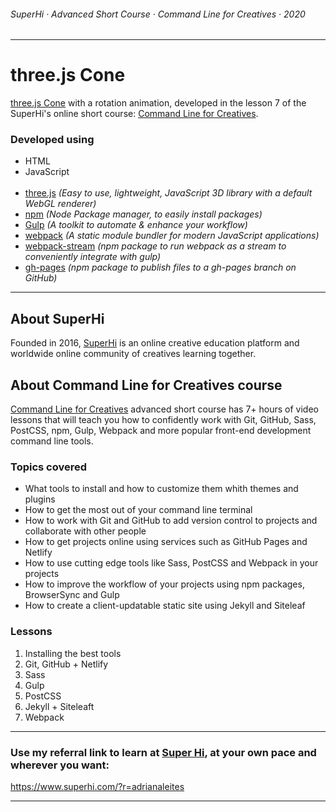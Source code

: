 ###### SuperHi · Advanced Short Course · Command Line for Creatives · 2020 
---
# three.js Cone

[three.js Cone](https://adrianaleites.github.io/superhi-cmd-line-threejs-cone/) with a rotation animation, developed in the lesson 7 of the SuperHi's online short course: [Command Line for Creatives](https://www.superhi.com/courses/command-line-for-creatives).

### Developed using

- HTML
- JavaScript
<br><br>
- [three.js](https://threejs.org/) _(Easy to use, lightweight, JavaScript 3D library with a default WebGL renderer)_
- [npm](https://www.npmjs.com/) _(Node Package manager, to easily install packages)_
- [Gulp](https://gulpjs.com/) _(A toolkit to automate & enhance your workflow)_
- [webpack](https://webpack.js.org/) _(A static module bundler for modern JavaScript applications)_
- [webpack-stream](https://www.npmjs.com/package/gh-pages) _(npm package to run webpack as a stream to conveniently integrate with gulp)_
- [gh-pages](https://www.npmjs.com/package/gh-pages) _(npm package to publish files to a gh-pages branch on GitHub)_

---

## About SuperHi

Founded in 2016, [SuperHi](https://www.superhi.com/) is an online creative education platform and worldwide online community of creatives learning together.

## About Command Line for Creatives course

[Command Line for Creatives](https://www.superhi.com/courses/command-line-for-creatives) advanced short course has 7+ hours of video lessons that will teach you how to confidently work with Git, GitHub, Sass, PostCSS, npm, Gulp, Webpack and more popular front-end development command line tools.

### Topics covered

- What tools to install and how to customize them whith themes and plugins
- How to get the most out of your command line terminal
- How to work with Git and GitHub to add version control to projects and collaborate with other people
- How to get projects online using services such as GitHub Pages and Netlify
- How to use cutting edge tools like Sass, PostCSS and Webpack in your projects
- How to improve the workflow of your projects using npm packages, BrowserSync and Gulp
- How to create a client-updatable static site using Jekyll and Siteleaf

### Lessons

1. Installing the best tools
2. Git, GitHub + Netlify
3. Sass
4. Gulp
5. PostCSS
6. Jekyll + Siteleaft
7. Webpack

---

### Use my referral link to learn at [Super Hi](https://www.superhi.com/), at your own pace and wherever you want:
https://www.superhi.com/?r=adrianaleites

---
